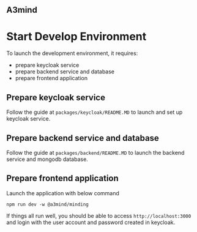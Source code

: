 A3mind
--

# Start Develop Environment
To launch the development environment, it requires:
- prepare keycloak service
- prepare backend service and database
- prepare frontend application

## Prepare keycloak service
Follow the guide at `packages/keycloak/README.MD` to launch and set up keycloak service. 

## Prepare backend service and database
Follow the guide at `packages/backend/README.MD` to launch the backend service and mongodb database.

## Prepare frontend application
Launch the application with below command
```commandline
npm run dev -w @a3mind/minding
```
If things all run well, you should be able to access `http://localhost:3000` and login with the user account and password created in keycloak.

